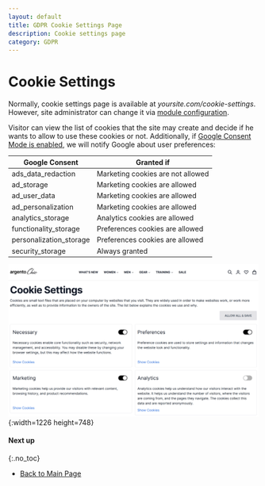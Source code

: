 ```yaml
---
layout: default
title: GDPR Cookie Settings Page
description: Cookie settings page
category: GDPR
---
```


# Cookie Settings

Normally, cookie settings page is available at _yoursite.com/cookie-settings_.
However, site administrator can change it via
[module configuration](/m2/extensions/gdpr/configuration/#cookie-consent-section).

Visitor can view the list of cookies that the site may create and decide if he wants
to allow to use these cookies or not. Additionally, if
[Google Consent Mode is enabled](/m2/extensions/gdpr/configuration/#cookie-consent-section),
we will notify Google about user preferences:

Google Consent          | Granted if
------------------------|------------------------------------
ads_data_redaction      | Marketing cookies are not allowed
ad_storage              | Marketing cookies are allowed
ad_user_data            | Marketing cookies are allowed
ad_personalization      | Marketing cookies are allowed
analytics_storage       | Analytics cookies are allowed
functionality_storage   | Preferences cookies are allowed
personalization_storage | Preferences cookies are allowed
security_storage        | Always granted

![Cookie settings](/images/m2/gdpr/frontend/cookie-settings.png?v=1){:width=1226 height=748}

#### Next up
{:.no_toc}

 -  [Back to Main Page](/m2/extensions/gdpr/)
